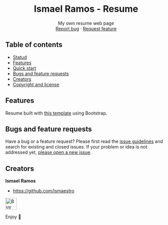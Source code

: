 <p align="center">
  <h1 align="center">Ismael Ramos - Resume</h1>

  <p align="center">
    My own resume web page
    <br>
    <a href="https://github.com/Ismaestro/resume/issues/new?template=bug.md">Report bug</a>
    ·
    <a href="https://github.com/Ismaestro/resume/issues/new?template=feature.md&labels=feature">Request feature</a>
  </p>
</p>

## Table of contents

- [Statud](#status-of-the-theme)
- [Features](#features)
- [Quick start](#quick-start)
- [Bugs and feature requests](#bugs-and-feature-requests)
- [Creators](#creators)
- [Copyright and license](#copyright-and-license)

## Features

Resume built with [this template](https://themeforest.net/item/alpha-cv-resume-vcard-portfolio-template/20381622) using Bootstrap.

## Bugs and feature requests

Have a bug or a feature request? Please first read the [issue guidelines](https://github.com/Ismaestro/resume/blob/master/CONTRIBUTING.md) and search for existing and closed issues. If your problem or idea is not addressed yet, [please open a new issue](https://github.com/Ismaestro/resume/issues/new).

## Creators

**Ismael Ramos**

- <https://github.com/ismaestro>

<a href='https://ko-fi.com/S6S5LMVR' target='_blank'><img height='36' style='border:0px;height:36px;' src='https://az743702.vo.msecnd.net/cdn/kofi4.png?v=0' border='0' alt='Buy Me a Coffee at ko-fi.com' /></a>

Enjoy :metal:
